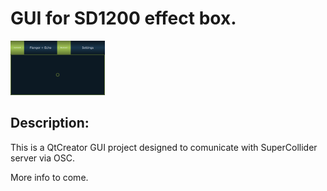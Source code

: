 # GUI for SD1200 effect box.

<img src="img/SD1200_GUI_ScreenShot.png" style="width:30%;height:30%"/>

## Description:
This is a QtCreator GUI project designed to comunicate with SuperCollider server via OSC.



More info to come.
